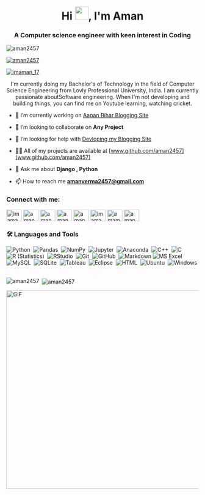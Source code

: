 


<h1 align="center">Hi <img height="35" src='https://raw.githubusercontent.com/iampavangandhi/iampavangandhi/master/gifs/Hi.gif'></img>, I'm Aman</h1>
<h3 align="center">A Computer science engineer with keen interest in Coding
</h3>

<p align="left"> <img src="https://komarev.com/ghpvc/?username=aman2457&label=Profile%20views&color=0e75b6&style=flat" alt="aman2457" /> </p>

<p align="left"> <a href="https://github.com/ryo-ma/github-profile-trophy"><img src="https://github-profile-trophy.vercel.app/?username=aman2457" alt="aman2457" /></a> </p>

<p align="left"> <a href="https://twitter.com/imaman_17" target="blank"><img src="https://img.shields.io/twitter/follow/imaman_17?logo=twitter&style=for-the-badge" alt="imaman_17" /></a> </p>
<p align="center">
I'm currently doing my Bachelor's of Technology in the field of Computer Science Engineering from Lovly Professional University, India.
I am currently passionate aboutSoftware engineering.
When I'm not developing and building things, you can find me on Youtube learning, watching cricket.

- 🔭 I’m currently working on [Aapan Bihar Blogging Site](aapanbihar.herokuapp.com)

- 👯 I’m looking to collaborate on **Any Project**

- 🤝 I’m looking for help with [Devloping my Blogging Site](aapanbihar.herokuapp.com)

- 👨‍💻 All of my projects are available at [www.github.com/aman2457](www.github.com/aman2457)

- 💬 Ask me about **Django , Python**

- 📫 How to reach me **amanverma2457@gmail.com**

<p align="left">
<h3 align="left">Connect with me:</h3>
<a href="https://twitter.com/imaman_17" target="blank"><img align="center" src="https://uxwing.com/wp-content/themes/uxwing/download/10-brands-and-social-media/twitter-color.svg" alt="imaman_17" height="30" width="40" /></a>
<a href="https://linkedin.com/in/aman2457" target="blank"><img align="center" src="https://uxwing.com/wp-content/themes/uxwing/download/10-brands-and-social-media/linkedin-square-color.svg" alt="aman2457" height="30" width="40" /></a>
<a href="https://stackoverflow.com/users/aman2457" target="blank"><img align="center" src="https://uxwing.com/wp-content/themes/uxwing/download/10-brands-and-social-media/stackoverflow-color.svg" alt="aman2457" height="30" width="40" /></a>
<a href="https://kaggle.com/aman2457" target="blank"><img align="center" src="https://cdn3.iconfinder.com/data/icons/logos-and-brands-adobe/512/189_Kaggle-512.png" alt="aman2457" height="30" width="40" /></a>
<a href="https://fb.com/aman.2457" target="blank"><img align="center" src="https://uxwing.com/wp-content/themes/uxwing/download/10-brands-and-social-media/facebook-square-color.svg" alt="aman.2457" height="30" width="40" /></a>
<a href="https://instagram.com/imaman_17" target="blank"><img align="center" src="https://uxwing.com/wp-content/themes/uxwing/download/10-brands-and-social-media/instagram-color.svg" alt="imaman_17" height="30" width="40" /></a>
<a href="https://www.hackerrank.com/amamverma2457" target="blank"><img align="center" src="https://cdn4.iconfinder.com/data/icons/logos-and-brands/512/160_Hackerrank_logo_logos-512.png" alt="amamverma2457" height="30" width="40" /></a>
<a href="https://auth.geeksforgeeks.org/user/amanverma2457" target="blank"><img align="center" src="https://media.geeksforgeeks.org/wp-content/cdn-uploads/gfg_200x200-min.png" alt="amanverma2457" height="30" width="40" /></a>
</p>


### 🛠 Languages and Tools

![Python](https://img.shields.io/badge/-Python-333333?style=flat&logo=python)&nbsp;
![Pandas](https://img.shields.io/badge/-Pandas-333333?style=flat&logo=pandas)&nbsp;
![NumPy](https://img.shields.io/badge/-NumPy-333333?style=flat&logo=numpy)&nbsp;
![Jupyter](https://img.shields.io/badge/-Jupyter-333333?style=flat&logo=Jupyter)&nbsp;
![Anaconda](https://img.shields.io/badge/-Anaconda-333333?style=flat&logo=Anaconda)&nbsp;
![C++](https://img.shields.io/badge/-C++-333333?style=flat&logo=C%2B%2B&logoColor=00599C)&nbsp;
![C](https://img.shields.io/badge/-C-333333?style=flat&logo=C&logoColor=A8B9CC)&nbsp;
![R (Statistics)](https://img.shields.io/badge/-R-333333?style=flat&logo=R&logoColor=276DC3)&nbsp;
![RStudio](https://img.shields.io/badge/-RStudio-333333?style=flat&logo=rstudio)&nbsp;
![Git](https://img.shields.io/badge/-Git-333333?style=flat&logo=git)&nbsp;
![GitHub](https://img.shields.io/badge/-GitHub-333333?style=flat&logo=github)&nbsp;
![Markdown](https://img.shields.io/badge/-Markdown-333333?style=flat&logo=markdown)
![MS Excel](https://img.shields.io/twitter/url?color=333333&label=MS%20Excel&logo=Microsoft%20Excel&url=https%3A%2F%2Fimg.shields.io%2Fbadge%2F-Windows-333333%3Fstyle%3Dflat%26logo%3DWindows)&nbsp;
![MySQL](https://img.shields.io/twitter/url?color=000000&label=MySQL&logo=MySQL&url=https%3A%2F%2Fimg.shields.io%2Fbadge%2F-Windows-333333%3Fstyle%3Dflat%26logo%3DWindows)&nbsp;
![SQLite](https://img.shields.io/badge/-SQLite-333333?style=flat&logo=SQLite)&nbsp;
![Tableau](https://img.shields.io/badge/-Tableau-333333?style=flat&logo=Tableau)&nbsp;
![Eclipse](https://img.shields.io/badge/-Eclipse-333333?style=flat&logo=eclipse-ide&logoColor=2C2255)&nbsp;
![HTML](https://img.shields.io/badge/-HTML-333333?style=flat&logo=HTML5)&nbsp;
![Ubuntu](https://img.shields.io/badge/-Ubuntu-333333?style=flat&logo=Ubuntu)&nbsp;
![Windows](https://img.shields.io/badge/-Windows-333333?style=flat&logo=Windows)&nbsp;


<p><img align="left" src="https://github-readme-stats.vercel.app/api/top-langs/?username=aman2457&layout=compact" alt="aman2457" /></p>

<p>&nbsp;<img align="center" src="https://github-readme-stats.vercel.app/api?username=aman2457&show_icons=true" alt="aman2457" /></p>

<div>

<img align="center" alt="GIF" src="https://media.giphy.com/media/h408T6Y5GfmXBKW62l/giphy.gif" width="750" height="520" /></div>
